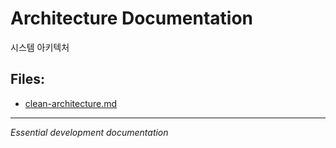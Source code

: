 # Architecture Documentation

시스템 아키텍처

## Files:

- [clean-architecture.md](./clean-architecture.md)

---
*Essential development documentation*

